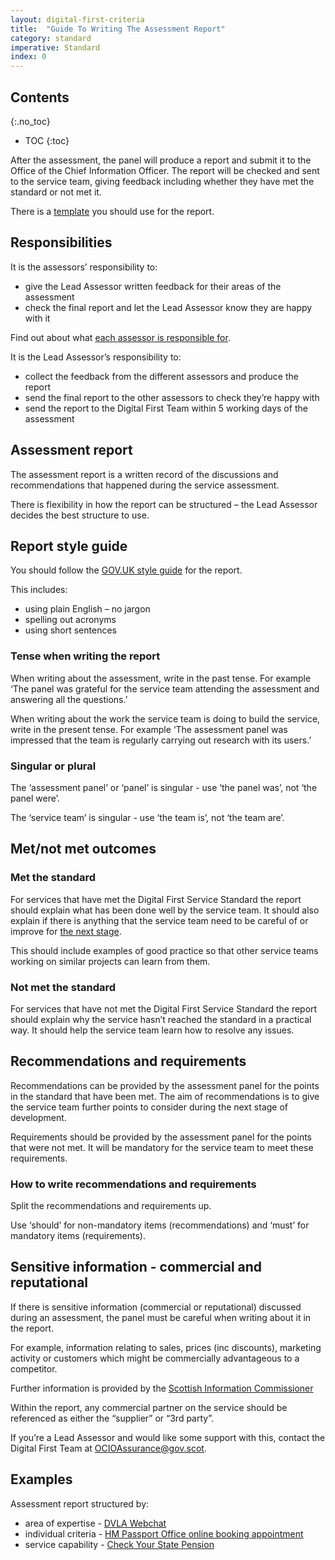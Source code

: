 ```yaml
---
layout: digital-first-criteria
title:  "Guide To Writing The Assessment Report"
category: standard
imperative: Standard
index: 0
---
```


## Contents
{:.no_toc}
* TOC
{:toc}
<!--TOC max3-->

After the assessment, the panel will produce a report and submit it to the Office of the Chief Information Officer. The report will be checked and sent to the service team, giving  feedback including whether they have met the standard or not met it.

There is a [template](/Assessment_report_template.docx) you should use for the report.

## Responsibilities

It is the assessors’ responsibility to:

* give the Lead Assessor written feedback for their areas of the assessment
* check the final report and let the Lead Assessor know they are happy with it

Find out about what [each assessor is responsible for](/assessments/assessment-panel-roles).

It is the Lead Assessor’s responsibility to:

* collect the feedback from the different assessors and produce the report
* send the final report to the other assessors to check they’re happy with
* send the report to the Digital First Team within 5 working days of the assessment

## Assessment report

The assessment report is a written record of the discussions and recommendations that happened during the service assessment.

There is flexibility in how the report can be structured – the Lead Assessor decides the best structure to use.

## Report style guide

You should follow the [GOV.UK style guide](https://www.gov.uk/guidance/style-guide) for the report.

This includes:

* using plain English – no jargon
* spelling out acronyms
* using short sentences

### Tense when writing the report

When writing about the assessment, write in the past tense. For example ‘The panel was grateful for the service team attending the assessment and answering all the questions.’

When writing about the work the service team is doing to build the service, write in the present tense. For example ‘The assessment panel was impressed that the team is regularly carrying out research with its users.’

### Singular or plural

The ‘assessment panel’ or ‘panel’ is singular - use ‘the panel was’, not ‘the panel were’.

The ‘service team’ is singular - use ‘the team is’, not ‘the team are’.

## Met/not met outcomes

### Met the standard

For services that have met the Digital First Service Standard the report should explain what has been done well by the service team. It should also explain if there is anything that the service team need to be careful of or improve for [the next stage](/assessments/agile-overview).

This should include examples of good practice so that other service teams working on similar projects can learn from them.

### Not met the standard

For services that have not met the Digital First Service Standard the report should explain why the service hasn’t reached the standard in a practical way. It should help the service team learn how to resolve any issues.

## Recommendations and requirements

Recommendations can be provided by the assessment panel for the points in the standard that have been met. The aim of recommendations is to give the service team further points to consider during the next stage of development.

Requirements should be provided by the assessment panel for the points that were not met. It will be mandatory for the service team to meet these requirements.

### How to write recommendations and requirements

Split the recommendations and requirements up.

Use ‘should’ for non-mandatory items (recommendations) and ‘must’ for mandatory items (requirements).

## Sensitive information - commercial and reputational

If there is sensitive information (commercial or reputational) discussed during an assessment, the panel must be careful when writing about it in the report.

For example, information relating to sales, prices (inc discounts), marketing activity or customers which might be commercially advantageous to a competitor.

Further information is provided by the [Scottish Information Commissioner]( http://www.itspublicknowledge.info/Law/FOISA-EIRsGuidance/section33/Section33.aspx)

Within the report, any commercial partner on the service should be referenced as either the “supplier” or “3rd party”.

If you’re a Lead Assessor and would like some support with this, contact the Digital First Team at <a href="mailto:OCIOAssurance@gov.scot">OCIOAssurance@gov.scot</a>.

## Examples

Assessment report structured by:

* area of expertise - [DVLA Webchat](/Example_1_-_DVLA_webchat.docx)
* individual criteria - [HM Passport Office online booking appointment](/Example_2_HMPO_Online_Appointment_Booking_(CHAMP).docx)
* service capability - [Check Your State Pension](/Example_3_check_your_state_pension.docx)
